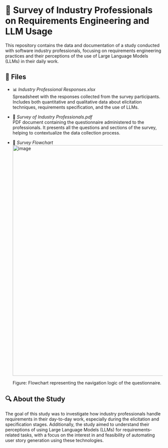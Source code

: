 # 📝 Survey of Industry Professionals on Requirements Engineering and LLM Usage

This repository contains the data and documentation of a study conducted with software industry professionals, focusing on requirements engineering practices and their perceptions of the use of Large Language Models (LLMs) in their daily work.

## 📁 Files

- 📊 *Industry Professional Responses.xlsx*  
  Spreadsheet with the responses collected from the survey participants. Includes both quantitative and qualitative data about elicitation techniques, requirements specification, and the use of LLMs.

- 📄 *Survey of Industry Professionals.pdf*  
  PDF document containing the questionnaire administered to the professionals. It presents all the questions and sections of the survey, helping to contextualize the data collection process.

- 🧭 *Survey Flowchart*  
  <img width="940" height="738" alt="image" src="https://github.com/user-attachments/assets/bce841e4-fb91-4892-adb2-3b706451bc9f" />

  Figure: Flowchart representing the navigation logic of the questionnaire.

## 🔍 About the Study

The goal of this study was to investigate how industry professionals handle requirements in their day-to-day work, especially during the elicitation and specification stages. Additionally, the study aimed to understand their perceptions of using Large Language Models (LLMs) for requirements-related tasks, with a focus on the interest in and feasibility of automating user story generation using these technologies.
